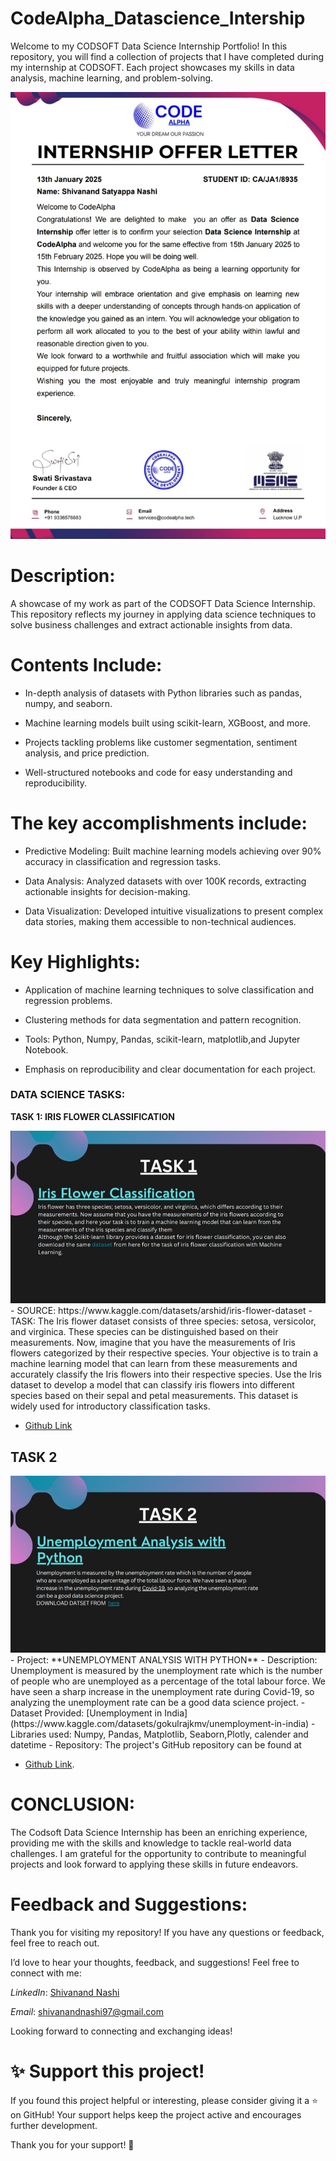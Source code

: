 # CodeAlpha_Datascience_Intership

Welcome to my CODSOFT Data Science Internship Portfolio! In this repository, you will find a collection of projects that I have completed during my internship at CODSOFT. Each project showcases my skills in data analysis, machine learning, and problem-solving.

<img src ="https://github.com/Gtshivanand/CodeAlpha-Datascience_Intership/blob/main/CodeAlpha%20DataScience%20Internship%20Offer%20Letter.png"/>

# Description:
A showcase of my work as part of the CODSOFT Data Science Internship. This repository reflects my journey in applying data science techniques to solve business challenges and extract actionable insights from data.

# Contents Include:

* In-depth analysis of datasets with Python libraries such as pandas, numpy, and seaborn.

* Machine learning models built using scikit-learn, XGBoost, and more.

* Projects tackling problems like customer segmentation, sentiment analysis, and price prediction.

* Well-structured notebooks and code for easy understanding and reproducibility.

# The key accomplishments include:

* Predictive Modeling: Built machine learning models achieving over 90% accuracy in classification and regression tasks.

* Data Analysis: Analyzed datasets with over 100K records, extracting actionable insights for decision-making.

* Data Visualization: Developed intuitive visualizations to present complex data stories, making them accessible to non-technical audiences.

# Key Highlights:

* Application of machine learning techniques to solve classification and regression problems.

* Clustering methods for data segmentation and pattern recognition.

* Tools: Python, Numpy, Pandas, scikit-learn, matplotlib,and Jupyter Notebook.

* Emphasis on reproducibility and clear documentation for each project.


### DATA SCIENCE TASKS:

 **TASK 1: IRIS FLOWER CLASSIFICATION**
  
  <img src="https://github.com/Gtshivanand/CodeAlpha-Datascience_Intership/blob/main/Task%201-%20Iris%20Flower%20Classification/Images/Task1%20Description.jpg"/>
  - SOURCE: https://www.kaggle.com/datasets/arshid/iris-flower-dataset
  - TASK: The Iris flower dataset consists of three species: setosa, versicolor, and virginica. These species can be distinguished based on their measurements. Now, imagine that you have the measurements of Iris flowers categorized by their respective species. Your objective is to train a machine learning model that can learn from these measurements and accurately classify the Iris flowers into their respective species. Use the Iris dataset to develop a model that can classify iris
flowers into different species based on their sepal and petal measurements. This dataset is widely used for introductory classification tasks.
  
- [Github Link](https://github.com/Gtshivanand/CodeAlpha-Datascience_Intership/tree/main/Task%201-%20Iris%20Flower%20Classification)

  
## TASK 2
<img src ="https://github.com/Gtshivanand/CodeAlpha-Datascience_Intership/blob/main/Task2-Unemployment%20Analysis%20with%20Python/Images/Task2%20Description.jpg"/>
- Project: **UNEMPLOYMENT ANALYSIS WITH PYTHON**
- Description: Unemployment is measured by the unemployment rate which is the number of people who are unemployed as a percentage of the total labour force. We have seen a sharp increase in the unemployment rate during Covid-19, so analyzing the unemployment rate can be a good data science project. 
- Dataset Provided: [Unemployment in India](https://www.kaggle.com/datasets/gokulrajkmv/unemployment-in-india)
- Libraries used: Numpy, Pandas, Matplotlib, Seaborn,Plotly, calender and datetime  
- Repository: The project's GitHub repository can be found at

- [Github Link](https://github.com/Gtshivanand/CodeAlpha-Datascience_Intership/tree/main/Task2-Unemployment%20Analysis%20with%20Python).


 # CONCLUSION: 

The Codsoft Data Science Internship has been an enriching experience, providing me with the skills and knowledge to tackle real-world data challenges. I am grateful for the opportunity to contribute to meaningful projects and look forward to applying these skills in future endeavors.

# Feedback and Suggestions:

Thank you for visiting my repository! If you have any questions or feedback, feel free to reach out.

I’d love to hear your thoughts, feedback, and suggestions! Feel free to connect with me:

 *LinkedIn*: [Shivanand Nashi](https://www.linkedin.com/in/shivanand-s-nashi-79579821a)
 
 *Email*: shivanandnashi97@gmail.com


Looking forward to connecting and exchanging ideas!

# ✨ Support this project!
If you found this project helpful or interesting, please consider giving it a ⭐ on GitHub!
Your support helps keep the project active and encourages further development.

Thank you for your support! 💖
